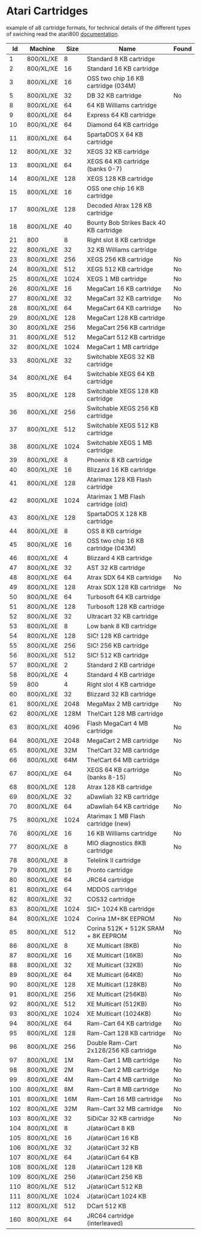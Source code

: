 # Atari Cartridges
example of a8 cartridge formats, for technical details of the different types of swiching read the atari800 [documentation](https://github.com/atari800/atari800/blob/master/DOC/cart.txt).

| Id | Machine | Size | Name | Found |
| --- | --- | --- | --- | --- |
|  1 | 800/XL/XE |    8 | Standard 8 KB cartridge                       |    |
|  2 | 800/XL/XE |   16 | Standard 16 KB cartridge                      |    |
|  3 | 800/XL/XE |   16 | OSS two chip 16 KB cartridge (034M)           |    |
|  5 | 800/XL/XE |   32 | DB 32 KB cartridge                            | No |
|  8 | 800/XL/XE |   64 | 64 KB Williams cartridge                      |    |
|  9 | 800/XL/XE |   64 | Express 64 KB cartridge                       |    |
| 10 | 800/XL/XE |   64 | Diamond 64 KB cartridge                       |    |
| 11 | 800/XL/XE |   64 | SpartaDOS X 64 KB cartridge                   |    |
| 12 | 800/XL/XE |   32 | XEGS 32 KB cartridge                          |    |
| 13 | 800/XL/XE |   64 | XEGS 64 KB cartridge (banks 0-7)              |    |
| 14 | 800/XL/XE |  128 | XEGS 128 KB cartridge                         |    |
| 15 | 800/XL/XE |   16 | OSS one chip 16 KB cartridge                  |    |
| 17 | 800/XL/XE |  128 | Decoded Atrax 128 KB cartridge                |    |
| 18 | 800/XL/XE |   40 | Bounty Bob Strikes Back 40 KB cartridge       |    |
| 21 |    800    |    8 | Right slot 8 KB cartridge                     |    |
| 22 | 800/XL/XE |   32 | 32 KB Williams cartridge                      |    |
| 23 | 800/XL/XE |  256 | XEGS 256 KB cartridge                         | No |
| 24 | 800/XL/XE |  512 | XEGS 512 KB cartridge                         | No |
| 25 | 800/XL/XE | 1024 | XEGS 1 MB cartridge                           | No |
| 26 | 800/XL/XE |   16 | MegaCart 16 KB cartridge                      | No |
| 27 | 800/XL/XE |   32 | MegaCart 32 KB cartridge                      | No |
| 28 | 800/XL/XE |   64 | MegaCart 64 KB cartridge                      | No |
| 29 | 800/XL/XE |  128 | MegaCart 128 KB cartridge                     |    |
| 30 | 800/XL/XE |  256 | MegaCart 256 KB cartridge                     |    |
| 31 | 800/XL/XE |  512 | MegaCart 512 KB cartridge                     |    |
| 32 | 800/XL/XE | 1024 | MegaCart 1 MB cartridge                       |    |
| 33 | 800/XL/XE |   32 | Switchable XEGS 32 KB cartridge               |    |
| 34 | 800/XL/XE |   64 | Switchable XEGS 64 KB cartridge               |    |
| 35 | 800/XL/XE |  128 | Switchable XEGS 128 KB cartridge              |    |
| 36 | 800/XL/XE |  256 | Switchable XEGS 256 KB cartridge              |    |
| 37 | 800/XL/XE |  512 | Switchable XEGS 512 KB cartridge              |    |
| 38 | 800/XL/XE | 1024 | Switchable XEGS 1 MB cartridge                |    |
| 39 | 800/XL/XE |    8 | Phoenix 8 KB cartridge                        |    |
| 40 | 800/XL/XE |   16 | Blizzard 16 KB cartridge                      |    |
| 41 | 800/XL/XE |  128 | Atarimax 128 KB Flash cartridge               |    |
| 42 | 800/XL/XE | 1024 | Atarimax 1 MB Flash cartridge (old)           |    |
| 43 | 800/XL/XE |  128 | SpartaDOS X 128 KB cartridge                  |    |
| 44 | 800/XL/XE |    8 | OSS 8 KB cartridge                            |    |
| 45 | 800/XL/XE |   16 | OSS two chip 16 KB cartridge (043M)           |    |
| 46 | 800/XL/XE |    4 | Blizzard 4 KB cartridge                       |    |
| 47 | 800/XL/XE |   32 | AST 32 KB cartridge                           |    |
| 48 | 800/XL/XE |   64 | Atrax SDX 64 KB cartridge                     | No |
| 49 | 800/XL/XE |  128 | Atrax SDX 128 KB cartridge                    | No |
| 50 | 800/XL/XE |   64 | Turbosoft 64 KB cartridge                     |    |
| 51 | 800/XL/XE |  128 | Turbosoft 128 KB cartridge                    |    |
| 52 | 800/XL/XE |   32 | Ultracart 32 KB cartridge                     |    |
| 53 | 800/XL/XE |    8 | Low bank 8 KB cartridge                       |    |
| 54 | 800/XL/XE |  128 | SIC! 128 KB cartridge                         |    |
| 55 | 800/XL/XE |  256 | SIC! 256 KB cartridge                         |    |
| 56 | 800/XL/XE |  512 | SIC! 512 KB cartridge                         |    |
| 57 | 800/XL/XE |    2 | Standard 2 KB cartridge                       |    |
| 58 | 800/XL/XE |    4 | Standard 4 KB cartridge                       |    |
| 59 |    800    |    4 | Right slot 4 KB cartridge                     |    |
| 60 | 800/XL/XE |   32 | Blizzard 32 KB cartridge                      |    |
| 61 | 800/XL/XE | 2048 | MegaMax 2 MB cartridge                        | No |
| 62 | 800/XL/XE | 128M | The!Cart 128 MB cartridge                     |    |
| 63 | 800/XL/XE | 4096 | Flash MegaCart 4 MB cartridge                 | No |
| 64 | 800/XL/XE | 2048 | MegaCart 2 MB cartridge                       | No |
| 65 | 800/XL/XE |  32M | The!Cart 32 MB cartridge                      |    |
| 66 | 800/XL/XE |  64M | The!Cart 64 MB cartridge                      |    |
| 67 | 800/XL/XE |   64 | XEGS 64 KB cartridge (banks 8-15)             | No |
| 68 | 800/XL/XE |  128 | Atrax 128 KB cartridge                        |    |
| 69 | 800/XL/XE |   32 | aDawliah 32 KB cartridge                      |    |
| 70 | 800/XL/XE |   64 | aDawliah 64 KB cartridge                      | No |
| 75 | 800/XL/XE | 1024 | Atarimax 1 MB Flash cartridge (new)           |    |
| 76 | 800/XL/XE |   16 | 16 KB Williams cartridge                      | No |
| 77 | 800/XL/XE |    8 | MIO diagnostics 8KB cartridge                 | No |
| 78 | 800/XL/XE |    8 | Telelink II cartridge                         |    |
| 79 | 800/XL/XE |   16 | Pronto cartridge                              |    |
| 80 | 800/XL/XE |   64 | JRC64 cartridge                               |    |
| 81 | 800/XL/XE |   64 | MDDOS cartridge                               |    |
| 82 | 800/XL/XE |   32 | COS32 cartridge                               |    |
| 83 | 800/XL/XE | 1024 | SIC+ 1024 KB cartridge                        |    |
| 84 | 800/XL/XE | 1024 | Corina 1M+8K EEPROM                           | No |
| 85 | 800/XL/XE |  512 | Corina 512K + 512K SRAM + 8K EEPROM           | No |
| 86 | 800/XL/XE |    8 | XE Multicart (8KB)                            | No |
| 87 | 800/XL/XE |   16 | XE Multicart (16KB)                           | No |
| 88 | 800/XL/XE |   32 | XE Multicart (32KB)                           | No |
| 89 | 800/XL/XE |   64 | XE Multicart (64KB)                           | No |
| 90 | 800/XL/XE |  128 | XE Multicart (128KB)                          | No |
| 91 | 800/XL/XE |  256 | XE Multicart (256KB)                          | No |
| 92 | 800/XL/XE |  512 | XE Multicart (512KB)                          | No |
| 93 | 800/XL/XE | 1024 | XE Multicart (1024KB)                         | No |
| 94 | 800/XL/XE |   64 | Ram-Cart 64 KB cartridge                      | No |
| 95 | 800/XL/XE |  128 | Ram-Cart 128 KB cartridge                     | No |
| 96 | 800/XL/XE |  256 | Double Ram-Cart 2x128/256 KB cartridge        | No |
| 97 | 800/XL/XE |   1M | Ram-Cart 1 MB cartridge                       | No |
| 98 | 800/XL/XE |   2M | Ram-Cart 2 MB cartridge                       | No |
| 99 | 800/XL/XE |   4M | Ram-Cart 4 MB cartridge                       | No |
|100 | 800/XL/XE |   8M | Ram-Cart 8 MB cartridge                       | No |
|101 | 800/XL/XE |  16M | Ram-Cart 16 MB cartridge                      | No |
|102 | 800/XL/XE |  32M | Ram-Cart 32 MB cartridge                      | No |
|103 | 800/XL/XE |   32 | SiDiCar 32 KB cartridge                       | No |
|104 | 800/XL/XE |    8 | J(atari)Cart 8 KB                             |    |
|105 | 800/XL/XE |   16 | J(atari)Cart 16 KB                            |    |
|106 | 800/XL/XE |   32 | J(atari)Cart 32 KB                            |    |
|107 | 800/XL/XE |   64 | J(atari)Cart 64 KB                            |    |
|108 | 800/XL/XE |  128 | J(atari)Cart 128 KB                           |    |
|109 | 800/XL/XE |  256 | J(atari)Cart 256 KB                           |    |
|110 | 800/XL/XE |  512 | J(atari)Cart 512 KB                           |    |
|111 | 800/XL/XE | 1024 | J(atari)Cart 1024 KB                          |    |
|112 | 800/XL/XE |  512 | DCart 512 KB                                  |    |        
|160 | 800/XL/XE |   64 |JRC64 cartridge (interleaved)                  |    |